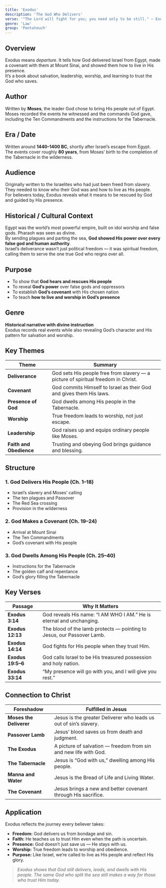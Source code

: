 ```yaml
---
title: 'Exodus'
description: 'The God Who Delivers'
verse: '"The Lord will fight for you; you need only to be still." — Exodus 14:14'
genre: 'Law'
group: 'Pentateuch'
---
```


## Overview  
Exodus means *departure*. It tells how God delivered Israel from Egypt, made a covenant with them at Mount Sinai, and showed them how to live in His presence.  
It’s a book about salvation, leadership, worship, and learning to trust the God who saves.

## Author  
Written by **Moses**, the leader God chose to bring His people out of Egypt.  
Moses recorded the events he witnessed and the commands God gave, including the Ten Commandments and the instructions for the Tabernacle.

## Era / Date  
Written around **1440–1400 BC**, shortly after Israel’s escape from Egypt.  
The events cover roughly **80 years**, from Moses’ birth to the completion of the Tabernacle in the wilderness.

## Audience  
Originally written to the Israelites who had just been freed from slavery. They needed to know who their God was and how to live as His people.  
For believers today, Exodus reveals what it means to be rescued by God and guided by His presence.

## Historical / Cultural Context  
Egypt was the world’s most powerful empire, built on idol worship and false gods. Pharaoh was seen as divine.  
By sending plagues and parting the sea, **God showed His power over every false god and human authority**.  
Israel’s deliverance wasn’t just political freedom — it was spiritual freedom, calling them to serve the one true God who reigns over all.

## Purpose  
- To show that **God hears and rescues His people**  
- To reveal **God’s power** over false gods and oppressors  
- To establish **God’s covenant** with His chosen nation  
- To teach **how to live and worship in God’s presence**

## Genre  
**Historical narrative with divine instruction**  
Exodus records real events while also revealing God’s character and His pattern for salvation and worship.

## Key Themes  

| Theme | Summary |
|-------|----------|
| **Deliverance** | God sets His people free from slavery — a picture of spiritual freedom in Christ. |
| **Covenant** | God commits Himself to Israel as their God and gives them His laws. |
| **Presence of God** | God dwells among His people in the Tabernacle. |
| **Worship** | True freedom leads to worship, not just escape. |
| **Leadership** | God raises up and equips ordinary people like Moses. |
| **Faith and Obedience** | Trusting and obeying God brings guidance and blessing. |

## Structure  

### 1. God Delivers His People (Ch. 1–18)
- Israel’s slavery and Moses’ calling  
- The ten plagues and Passover  
- The Red Sea crossing  
- Provision in the wilderness  

### 2. God Makes a Covenant (Ch. 19–24)
- Arrival at Mount Sinai  
- The Ten Commandments  
- God’s covenant with His people  

### 3. God Dwells Among His People (Ch. 25–40)
- Instructions for the Tabernacle  
- The golden calf and repentance  
- God’s glory filling the Tabernacle  

## Key Verses  

| Passage | Why It Matters |
|----------|----------------|
| **Exodus 3:14** | God reveals His name: “I AM WHO I AM.” He is eternal and unchanging. |
| **Exodus 12:13** | The blood of the lamb protects — pointing to Jesus, our Passover Lamb. |
| **Exodus 14:14** | God fights for His people when they trust Him. |
| **Exodus 19:5–6** | God calls Israel to be His treasured possession and holy nation. |
| **Exodus 33:14** | “My presence will go with you, and I will give you rest.” |

## Connection to Christ  

| Foreshadow | Fulfilled in Jesus |
|-------------|-------------------|
| **Moses the Deliverer** | Jesus is the greater Deliverer who leads us out of sin’s slavery. |
| **Passover Lamb** | Jesus’ blood saves us from death and judgment. |
| **The Exodus** | A picture of salvation — freedom from sin and new life with God. |
| **The Tabernacle** | Jesus is “God with us,” dwelling among His people. |
| **Manna and Water** | Jesus is the Bread of Life and Living Water. |
| **The Covenant** | Jesus brings a new and better covenant through His sacrifice. |

## Application  
Exodus reflects the journey every believer takes:  
- **Freedom:** God delivers us from bondage and sin.  
- **Faith:** He teaches us to trust Him even when the path is uncertain.  
- **Presence:** God doesn’t just save us — He stays with us.  
- **Worship:** True freedom leads to worship and obedience.  
- **Purpose:** Like Israel, we’re called to live as His people and reflect His glory.  

> *Exodus shows that God still delivers, leads, and dwells with His people. The same God who split the sea still makes a way for those who trust Him today.*
